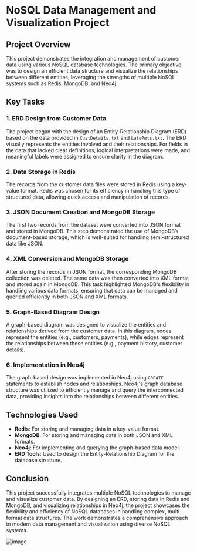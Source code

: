 # NoSQL Data Management and Visualization Project

## Project Overview

This project demonstrates the integration and management of customer data using various NoSQL database technologies. The primary objective was to design an efficient data structure and visualize the relationships between different entities, leveraging the strengths of multiple NoSQL systems such as Redis, MongoDB, and Neo4j.

## Key Tasks

### 1. ERD Design from Customer Data
The project began with the design of an Entity-Relationship Diagram (ERD) based on the data provided in `CustDetails.txt` and `LatePmts.txt`. The ERD visually represents the entities involved and their relationships. For fields in the data that lacked clear definitions, logical interpretations were made, and meaningful labels were assigned to ensure clarity in the diagram.

### 2. Data Storage in Redis
The records from the customer data files were stored in Redis using a key-value format. Redis was chosen for its efficiency in handling this type of structured data, allowing quick access and manipulation of records.

### 3. JSON Document Creation and MongoDB Storage
The first two records from the dataset were converted into JSON format and stored in MongoDB. This step demonstrated the use of MongoDB’s document-based storage, which is well-suited for handling semi-structured data like JSON.

### 4. XML Conversion and MongoDB Storage
After storing the records in JSON format, the corresponding MongoDB collection was deleted. The same data was then converted into XML format and stored again in MongoDB. This task highlighted MongoDB's flexibility in handling various data formats, ensuring that data can be managed and queried efficiently in both JSON and XML formats.

### 5. Graph-Based Diagram Design
A graph-based diagram was designed to visualize the entities and relationships derived from the customer data. In this diagram, nodes represent the entities (e.g., customers, payments), while edges represent the relationships between these entities (e.g., payment history, customer details).

### 6. Implementation in Neo4j
The graph-based design was implemented in Neo4j using `CREATE` statements to establish nodes and relationships. Neo4j's graph database structure was utilized to efficiently manage and query the interconnected data, providing insights into the relationships between different entities.

## Technologies Used

- **Redis**: For storing and managing data in a key-value format.
- **MongoDB**: For storing and managing data in both JSON and XML formats.
- **Neo4j**: For implementing and querying the graph-based data model.
- **ERD Tools**: Used to design the Entity-Relationship Diagram for the database structure.

## Conclusion

This project successfully integrates multiple NoSQL technologies to manage and visualize customer data. By designing an ERD, storing data in Redis and MongoDB, and visualizing relationships in Neo4j, the project showcases the flexibility and efficiency of NoSQL databases in handling complex, multi-format data structures. The work demonstrates a comprehensive approach to modern data management and visualization using diverse NoSQL systems.


![image](https://github.com/user-attachments/assets/49111f3d-dd7a-4cdd-accd-ede4c03f4e7c)
